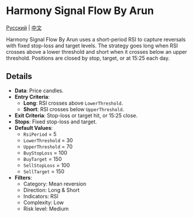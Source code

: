 # Harmony Signal Flow By Arun
[Русский](README_ru.md) | [中文](README_cn.md)

Harmony Signal Flow By Arun uses a short-period RSI to capture reversals with fixed stop-loss and target levels. The strategy goes long when RSI crosses above a lower threshold and short when it crosses below an upper threshold. Positions are closed by stop, target, or at 15:25 each day.

## Details
- **Data**: Price candles.
- **Entry Criteria**:
  - **Long**: RSI crosses above `LowerThreshold`.
  - **Short**: RSI crosses below `UpperThreshold`.
- **Exit Criteria**: Stop-loss or target hit, or 15:25 close.
- **Stops**: Fixed stop-loss and target.
- **Default Values**:
  - `RsiPeriod` = 5
  - `LowerThreshold` = 30
  - `UpperThreshold` = 70
  - `BuyStopLoss` = 100
  - `BuyTarget` = 150
  - `SellStopLoss` = 100
  - `SellTarget` = 150
- **Filters**:
  - Category: Mean reversion
  - Direction: Long & Short
  - Indicators: RSI
  - Complexity: Low
  - Risk level: Medium
